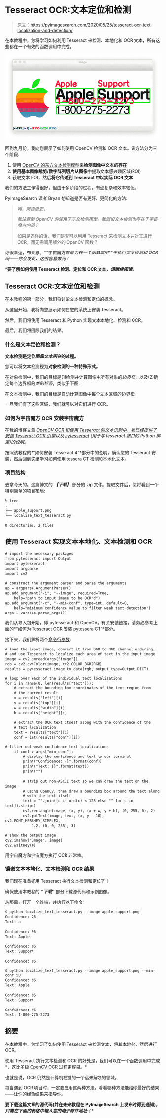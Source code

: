 # Tesseract OCR:文本定位和检测

> 原文：<https://pyimagesearch.com/2020/05/25/tesseract-ocr-text-localization-and-detection/>

在本教程中，您将学习如何利用 Tesseract 来检测、本地化和 OCR 文本，所有这些都在一个有效的函数调用中完成。

![](img/f6ca01485e4cea5a6dc51467442df11b.png)

回到九月份，我向您展示了如何使用 OpenCV 检测和 OCR 文本。该方法分为三个阶段:

1.  使用 [OpenCV 的东方文本检测模型](https://pyimagesearch.com/2018/08/20/opencv-text-detection-east-text-detector/)来**检测图像中文本的存在**
2.  **使用基本图像裁剪/数字阵列切片从图像**中提取文本感兴趣区域(ROI)
3.  获取文本 ROI，然后**将它传递到 Tesseract 中以实际 OCR 文本**

我们的方法工作得很好，但由于多阶段的过程，有点复杂和效率较低。

PyImageSearch 读者 Bryan 想知道是否有更好、更简化的方法:

> *嗨，阿德里安，*
> 
> *我注意到 OpenCV 的使用了东文检测模型。我假设文本检测也存在于宇宙魔方内部？*
> 
> 如果是这样的话，我们是否可以利用 Tesseract 来检测文本并对其进行 OCR，而无需调用额外的 OpenCV 函数？

你很幸运，布莱恩。**宇宙魔方*有能力在一个函数调用****中执行文本检测和 OCR 吗——你会发现，这很容易做到！*

 ***要了解如何使用 Tesseract 检测、定位和 OCR 文本，*请继续阅读。***

## Tesseract OCR:文本定位和检测

在本教程的第一部分，我们将讨论文本检测和定位的概念。

从这里开始，我将向您展示如何在您的系统上安装 Tesseract。

然后，我们将使用 Tesseract 和 Python 实现文本本地化、检测和 OCR。

最后，我们将回顾我们的结果。

### 什么是文本定位和检测？

**文本检测是定位*图像文本所在*的过程。**

您可以将文本检测视为**对象检测的一种特殊形式。**

在对象检测中，我们的目标是(1)检测并计算图像中所有对象的*边界框*，以及(2)确定每个边界框的*类别标签*，类似于下图:

在文本检测中，我们的目标是自动计算图像中每个文本区域的边界框:

一旦我们有了这些区域，我们就可以对它们进行 OCR。

### 如何为宇宙魔方 OCR 安装宇宙魔方

在我的博客文章 [*OpenCV OCR 和使用 Tesseract 的文本识别中，我已经提供了安装*](https://pyimagesearch.com/2018/09/17/opencv-ocr-and-text-recognition-with-tesseract/) *[Tesseract OCR 引擎](https://github.com/tesseract-ocr/tesseract)以及 [pytesseract](https://github.com/madmaze/pytesseract) (用于与 tesseract 接口的 Python 绑定)的说明。*

按照该教程的*“如何安装 Tesseract 4”*部分中的说明，确认您的 Tesseract 安装，然后回到这里学习如何使用 tessera CT 检测和本地化文本。

### 项目结构

去拿今天的。这篇博文的 ***【下载】*** 部分的 zip 文件。提取文件后，您将看到一个特别简单的项目布局:

```
% tree
.
├── apple_support.png
└── localize_text_tesseract.py

0 directories, 2 files
```

## 使用 Tesseract 实现文本本地化、文本检测和 OCR

```
# import the necessary packages
from pytesseract import Output
import pytesseract
import argparse
import cv2

# construct the argument parser and parse the arguments
ap = argparse.ArgumentParser()
ap.add_argument("-i", "--image", required=True,
	help="path to input image to be OCR'd")
ap.add_argument("-c", "--min-conf", type=int, default=0,
	help="mininum confidence value to filter weak text detection")
args = vars(ap.parse_args())
```

我们从导入包开始，即 pytesseract 和 OpenCV。有关安装链接，请务必参考上面的*“如何为 Tesseract OCR 安装 pytessera CT”*部分。

接下来，我们解析两个[命令行参数](https://pyimagesearch.com/2018/03/12/python-argparse-command-line-arguments/):

```
# load the input image, convert it from BGR to RGB channel ordering,
# and use Tesseract to localize each area of text in the input image
image = cv2.imread(args["image"])
rgb = cv2.cvtColor(image, cv2.COLOR_BGR2RGB)
results = pytesseract.image_to_data(rgb, output_type=Output.DICT)
```

```
# loop over each of the individual text localizations
for i in range(0, len(results["text"])):
	# extract the bounding box coordinates of the text region from
	# the current result
	x = results["left"][i]
	y = results["top"][i]
	w = results["width"][i]
	h = results["height"][i]

	# extract the OCR text itself along with the confidence of the
	# text localization
	text = results["text"][i]
	conf = int(results["conf"][i])
```

```
# filter out weak confidence text localizations
	if conf > args["min_conf"]:
		# display the confidence and text to our terminal
		print("Confidence: {}".format(conf))
		print("Text: {}".format(text))
		print("")

		# strip out non-ASCII text so we can draw the text on the image
		# using OpenCV, then draw a bounding box around the text along
		# with the text itself
		text = "".join([c if ord(c) < 128 else "" for c in text]).strip()
		cv2.rectangle(image, (x, y), (x + w, y + h), (0, 255, 0), 2)
		cv2.putText(image, text, (x, y - 10), cv2.FONT_HERSHEY_SIMPLEX,
			1.2, (0, 0, 255), 3)

# show the output image
cv2.imshow("Image", image)
cv2.waitKey(0)
```

用宇宙魔方和宇宙魔方执行 OCR 非常棒。

### 镶嵌文本本地化、文本检测和 OCR 结果

我们现在准备好用 Tesseract 执行文本检测和定位了！

确保使用本教程的 ***“下载”*** 部分下载源代码和示例图像。

从那里，打开一个终端，并执行以下命令:

```
$ python localize_text_tesseract.py --image apple_support.png
Confidence: 26
Text: a

Confidence: 96
Text: Apple

Confidence: 96
Text: Support

Confidence: 96
```

```
$ python localize_text_tesseract.py --image apple_support.png --min-conf 50
Confidence: 96
Text: Apple

Confidence: 96
Text: Support

Confidence: 96
Text: 1-800-275-2273
```

## 摘要

在本教程中，您学习了如何使用 Tesseract 来检测文本，将其本地化，然后进行 OCR。

使用 Tesseract 执行文本检测和 OCR 的好处是，我们可以在一个函数调用中完成*，这比[多级 OpenCV OCR 过程](https://pyimagesearch.com/2018/09/17/opencv-ocr-and-text-recognition-with-tesseract/)更容易。*

也就是说，OCR 仍然是计算机视觉的一个远未解决的领域。

每当遇到 OCR 项目时，一定要应用这两种方法，看看哪种方法能给你最好的结果——让你的经验结果来指导你。

**要下载这篇文章的源代码(并在未来教程在 PyImageSearch 上发布时得到通知)，*只需在下面的表格中输入您的电子邮件地址！****